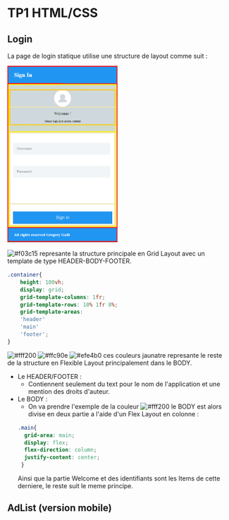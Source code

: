 # TP1 HTML/CSS

## Login

La page de login statique utilise une structure de layout comme suit :

<img src="https://github.com/Master-2-MIAGE-MBDS/web-integration-responsive-design-DjDjalilo/blob/main/Login.png" width="250" height="400" />

![#f03c15](https://via.placeholder.com/15/f03c15/f03c15.png) represante la structure principale en Grid Layout avec un template de type HEADER-BODY-FOOTER.
```css
.container{
    height: 100vh;
    display: grid;
    grid-template-columns: 1fr;
    grid-template-rows: 10% 1fr 8%;
    grid-template-areas: 
    'header'
    'main'
    'footer';
}
```

![#fff200](https://via.placeholder.com/15/fff200/fff200.png) ![#ffc90e](https://via.placeholder.com/15/ffc90e/ffc90e.png) ![#efe4b0](https://via.placeholder.com/15/efe4b0/efe4b0.png) ces couleurs jaunatre represante le reste de la structure en Flexible Layout principalement dans le BODY.


- Le HEADER/FOOTER :
  - Contiennent seulement du text pour le nom de l'application et une mention des droits d'auteur.
- Le BODY :
  - On va prendre l'exemple de la couleur ![#fff200](https://via.placeholder.com/15/fff200/fff200.png) le BODY est alors divise en deux partie a l'aide d'un Flex Layout en colonne :
  ```css
  .main{
    grid-area: main;
    display: flex;
    flex-direction: column;
    justify-content: center;
   }
  ```
  Ainsi que la partie Welcome et des identifiants sont les Items de cette derniere, le reste suit le meme principe.

## AdList (version mobile) 










